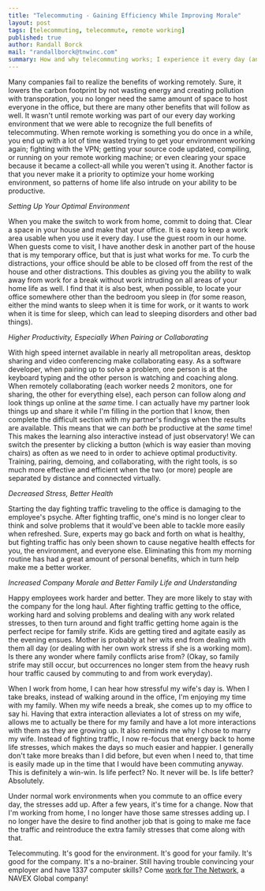 ```yaml
---
title: "Telecommuting - Gaining Efficiency While Improving Morale"
layout: post
tags: [telecommuting, telecommute, remote working]
published: true
author: Randall Borck
mail: "randallborck@tnwinc.com"
summary: How and why telecommuting works; I experience it every day (and why you should do it too)!
---
```

Many companies fail to realize the benefits of working remotely. Sure, it lowers the carbon footprint by not wasting energy and creating pollution with transporation, you no longer need the same amount of space to host everyone in the office, but there are many other benefits that will follow as well. It wasn't until remote working was part of our every day working environment that we were able to recognize the full benefits of telecommuting. When remote working is something you do once in a while, you end up with a lot of time wasted trying to get your environment working again; fighting with the VPN; getting your source code updated, compiling, or running on your remote working machine; or even clearing your space because it became a collect-all while you weren't using it. Another factor is that you never make it a priority to optimize your home working environment, so patterns of home life also intrude on your ability to be productive.

*Setting Up Your Optimal Environment*

When you make the switch to work from home, commit to doing that. Clear a space in your house and make that your office. It is easy to keep a work area usable when you use it every day. I use the guest room in our home. When guests come to visit, I have another desk in another part of the house that is my temporary office, but that is just what works for me. To curb the distractions, your office should be able to be closed off from the rest of the house and other distractions. This doubles as giving you the ability to walk away from work for a break without work intruding on all areas of your home life as well. I find that it is also best, when possible, to locate your office somewhere other than the bedroom you sleep in (for some reason, either the mind wants to sleep when it is time for work, or it wants to work when it is time for sleep, which can lead to sleeping disorders and other bad things).

*Higher Productivity, Especially When Pairing or Collaborating*

With high speed internet available in nearly all metropolitan areas, desktop sharing and video conferencing make collaborating easy. As a software developer, when pairing up to solve a problem, one person is at the keyboard typing and the other person is watching and coaching along. When remotely collaborating (each worker needs 2 monitors, one for sharing, the other for everything else), each person can follow along _and_ look things up online at the _same_ time. I can actually have my partner look things up and share it while I'm filling in the portion that I know, then complete the difficult section with my partner's findings when the results are available. This means that we can _both_ be productive at the _same_ time! This makes the learning also interactive instead of just observatory! We can switch the presenter by clicking a button (which is way easier than moving chairs) as often as we need to in order to achieve optimal productivity. Training, pairing, demoing, and collaborating, with the right tools, is so much more effective and efficient when the two (or more) people are separated by distance and connected virtually.

*Decreased Stress, Better Health*

Starting the day fighting traffic traveling to the office is damaging to the employee's psyche. After fighting traffic, one's mind is no longer clear to think and solve problems that it would've been able to tackle more easily when refreshed. Sure, experts may go back and forth on what is healthy, but fighting traffic has only been shown to cause negative health effects for you, the environment, and everyone else. Eliminating this from my morning routine has had a great amount of personal benefits, which in turn help make me a better worker.

*Increased Company Morale and Better Family Life and Understanding*

Happy employees work harder and better. They are more likely to stay with the company for the long haul. After fighting traffic getting to the office, working hard and solving problems and dealing with any work related stresses, to then turn around and fight traffic getting home again is the perfect recipe for family strife. Kids are getting tired and agitate easily as the evening ensues. Mother is probably at her wits end from dealing with them all day (or dealing with her own work stress if she is a working mom). Is there any wonder where family conflicts arise from? (Okay, so family strife may still occur, but occurrences no longer stem from the heavy rush hour traffic caused by commuting to and from work everyday).

When I work from home, I can hear how stressful my wife's day is. When I take breaks, instead of walking around in the office, I'm enjoying my time with my family. When my wife needs a break, she comes up to my office to say hi. Having that extra interaction alleviates a lot of stress on my wife, allows me to actually be there for my family and have a lot more interactions with them as they are growing up. It also reminds me why I chose to marry my wife. Instead of fighting traffic, I now re-focus that energy back to home life stresses, which makes the days so much easier and happier. I generally don't take more breaks than I did before, but even when I need to, that time is easily made up in the time that I would have been commuting anyway. This is definitely a win-win. Is life perfect? No. It never will be. Is life better? Absolutely.

Under normal work environments when you commute to an office every day, the stresses add up. After a few years, it's time for a change. Now that I'm working from home, I no longer have those same stresses adding up. I no longer have the desire to find another job that is going to make me face the traffic and reintroduce the extra family stresses that come along with that.

Telecommuting. It's good for the environment. It's good for your family. It's good for the company. It's a no-brainer. Still having trouble convincing your employer and have 1337 computer skills? Come [work for The Network](https://www.tnwinc.com/careers/product-development-opportunities/), a NAVEX Global company! 
